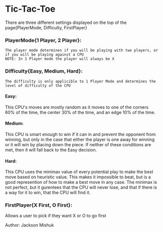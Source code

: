 # Tic-Tac-Toe

There are three different settings displayed on the top of the page{PlayerMode, Difficulty, FirstPlayer}

### PlayerMode{1 Player, 2 Player}:
    The player mode determines if you will be playing with two players, or if you will be playing against a CPU  
    NOTE: In 1 Player mode the player will always be X

### Difficulty{Easy, Medium, Hard}:
    The difficulty is only applicible to 1 Player Mode and determines the level of difficulty of the CPU
    
#### Easy:   
This CPU's moves are mostly random as it moves to one of the corners 60% of the time, the center 30% of the time, and an edge 10% of the time.

#### Medium: 
This CPU is smart enough to win if it can in and prevent the opponent from winning, but only in the case that either the player is one away for
winning or it will win by placing down the piece. If neither of these conditions are met, then it will fall back to the Easy decision.

#### Hard:   
This CPU uses the minimax value of every potential play to make the best move based on heuristic value. This makes it impossible to beat, but
is a good represention of how to make a best move in any case. The minimax is not perfect, but it gurentees that the CPU will never lose, and that 
if there is a way for it to win, that the CPU will find it.

### FirstPlayer{X First, O First}:
Allows a user to pick if they want X or O to go first


Author: Jackson Mishuk
